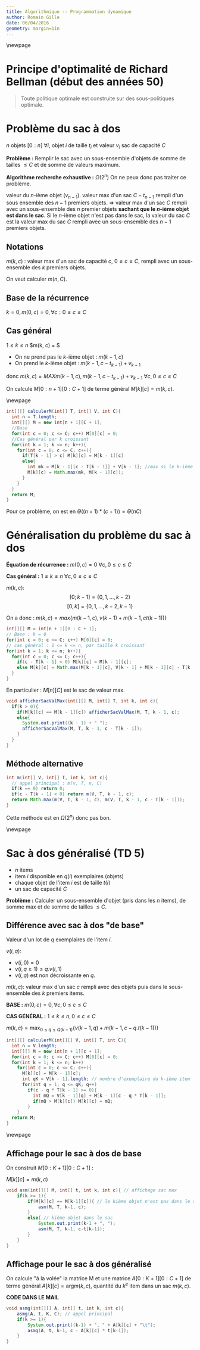 ```yaml
---
title: Algorithmique -- Programmation dynamique
author: Romain Gille
date: 06/04/2016
geometry: margin=1in
...
```


\newpage

# Principe d'optimalité de Richard Bellman (début des années 50)

> Toute politique optimale est construite sur des sous-politiques optimale.

# Problème du sac à dos

$n$ objets $[0:n]$
$\forall i$, objet $i$ de taille $t_i$ et valeur $v_i$
sac de capacité $C$

**Problème :** Remplir le sac avec un sous-ensemble d'objets de somme de tailles
$\leq C$ et de somme de valeurs maximum.

**Algorithme recherche exhaustive :** $\Omega(2^n)$
On ne peux donc pas traiter ce problème.


valeur du $n$-ième objet $(v_{n-1})$.
valeur max d'un sac $C - t_{n-1}$ rempli d'un sous ensemble des $n-1$ premiers
objets.
$\Rightarrow$ valeur max d'un sac $C$ rempli avec un sous-ensemble des $n$
premier objets **sachant que le $n$-ième objet est dans le sac**.
Si le $n$-ième objet n'est pas dans le sac, la valeur du sac $C$ est la valeur
max du sac $C$ rempli avec un sous-ensemble des $n-1$ premiers objets.

## Notations

$m(k, c)$ : valeur max d'un sac de capacité $c$, $0 \leq c \leq C$, rempli avec
un sous-ensemble des $k$ premiers objets.

On veut calculer $m(n, C)$.

## Base de la récurrence

$k = 0, m(0, c) = 0, \forall c : 0 \leq c \leq C$

## Cas général

$1 \leq k \leq n$
$m(k, c) = $

* On ne prend pas le $k$-ième objet : $m(k - 1, c)$
* On prend le $k$-ième objet : $m(k - 1, c - t_{k-1}) + v_{k-1}$

donc $m(k, c) = MAX{m(k - 1, c), m(k - 1, c - t_{k-1}) + v_{k-1}}$
$\forall c, 0 \leq c \leq C$

On calcule $M[0:n + 1][0:C + 1]$ de terme général $M[k][c] = m(k, c)$.

\newpage

```java
int[][] calculerM(int[] T, int[] V, int C){
  int n = T.length;
  int[][] M = new int[n + 1][C + 1];
  //Base
  for(int c = 0; c <= C; c++) M[0][c] = 0;
  //Cas général par k croissant
  for(int k = 1; k <= n; k++){
    for(int c = 0; c <= C; c++){
      if(T[k - 1] > c) M[k][c] = M[k - 1][c]
      else{
        int mk = M[k - 1][c - T[k - 1]] + V[k - 1]; //max si le k-ième est pris
        M[k][c] = Math.max(mk, M[k - 1][c]);
      }
    }
  }
  return M;
}
```

Pour ce problème, on est en $\Theta((n + 1)* (c + 1)) = \Theta(nC)$

# Généralisation du problème du sac à dos

**Équation de récurrence :** $m(0, c) = 0$ $\forall c, 0 \leq c \leq C$

**Cas général :** $1 \leq k \leq n$ $\forall c, 0 \leq c \leq C$


$m(k, c) :$
$$[0;k - 1] = \{0, 1, ..., k - 2\}$$
$$[0, k] = \{0, 1, ..., k - 2, k - 1\}$$

On a donc : $m(k, c) = max\{m(k - 1, c), v(k - 1) + m(k - 1, c t (k - 1))\}$

```java
int[][] M = int[n + 1][0 : C + 1];
// Base : k = 0
for(int c = 0; c <= C; c++) M[0][c] = 0;
// cas général : 1 <= k <= n, par taille k croissant
for(int k = 1; k <= n; k++){
  for(int c = 0; c <= C; c++){
    if(c - T[k - 1] < 0) M[k][c] = M[k - 1][c];
    else M[k][c] = Math.max(M[k - 1][c], V[k - 1] + M[k - 1][c] - T[k - 1]);
  }
}
```

En particulier : $M[n][C]$ est le sac de valeur max.

```java
void afficherSacValMax(int[][] M, int[] T, int k, int c){
  if(k > 0){
    if(M[k][c] == M[k - 1][c]) afficherSacValMax(M, T, k - 1, c);
    else{
      System.out.print((k - 1) + " ");
      afficherSacValMax(M, T, k - 1, c - T[k - 1]);
    }
  }
}
```

## Méthode alternative

```java
int m(int[] V, int[] T, int k, int c){
  // appel principal : m(v, T, n, C)
  if(k == 0) return 0;
  if(c - T[k - 1] < 0) return m(V, T, k - 1, c);
  return Math.max(m(V, T, k - 1, c), m(V, T, k - 1, c - T[k - 1]));
}
```

Cette méthode est en $\Omega(2^n)$ donc pas bon.

\newpage

# Sac à dos généralisé (TD 5)

* $n$ items
* item $i$ disponible en $q(i)$ exemplaires (objets)
* chaque objet de l'item $i$ est de taille $t(i)$
* un sac de capacité $C$

**Problème :** Calculer un sous-ensemble d'objet (pris dans les $n$ items), de
somme max et de somme de tailles $\leq C$.

## Différence avec sac à dos "de base"

Valeur d'un lot de $q$ exemplaires de l'item $i$.

$v(i, q) :$

* $v(i, 0) = 0$
* $v(i, q \geq 1) \leq q . v(i, 1)$
* $v(i, q)$ est non décroissante en $q$.

$m(k, c) :$ valeur max d'un sac $c$ rempli avec des objets puis dans le
sous-ensemble des $k$ premiers items.

**BASE :** $m(0, c) = 0, \forall c, 0 \leq c \leq C$

**CAS GÉNÉRAL :** $1 \leq k \leq n, 0 \leq c \leq C$

$m(k, c) = \max_{0 \leq q \leq Q(k - 1)}\{v(k - 1, q) + m(k - 1, c - q .
t(k - 1))\}$

```java
int[][] calculerM(int[][] V, int[] T, int C){
  int n = V.length;
  int[][] M = new int[n + 1][c + 1];
  for(int c = 0; c <= C; c++) M[0][c] = 0;
  for(int k = 1; k <= n; k++)
    for(int c = 0; c <= C; c++){
      M[k][c] = M[k - 1][c];
      int qK = V[k - 1].length; // nombre d'exemplaire du k-ième item
      for(int q = 1; q <= qK; q++)
        if(c - q * T[k - 1] >= 0){
          int mQ = V[k - 1][q] + M[k - 1][c - q * T[k - 1]];
          if(mQ > M[k][c]) M[k][c] = mQ;
        }
    }
  return M;
}
```

\newpage

## Affichage pour le sac à dos de base

On construit $M[0:K+1][0:C+1]$ :

$M[k][c] = m(k, c)$

```java
void asm(int[][] M, int[] t, int k, int c){ // affichage sac max
    if(k >= 1){
        if(M[k][c] == M[k-1][c]){ // le kième objet n'est pas dans le sac
            asm(M, T, k-1, c);
        }
        else{ // kième objet dans le sac
            System.out.print(k-1 + ", ");
            asm(M, T, k-1, c-t[k-1]);
        }
    }
}
```

## Affichage pour le sac à dos généralisé

On calcule "à la volée" la matrice M et une matrice $A[0:K+1][0:C+1]$ de terme
général $A[k][c] = \text{arg} m(k, c)$, quantité du $k^{e}$ item dans un sac
$m(k, c)$.

**CODE DANS LE MAIL**

```java
void asmg(int[][] A, int[] t, int k, int c){
    asmg(A, t, K, C); // appel principal
    if(k >= 1){
        System.out.print((k-1) + ", " + A[k][c] + "\t");
        asmg(A, t, k-1, c - A[k][c] * t[k-1]);
    }
}
```

